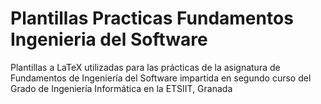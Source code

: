 # Plantillas Practicas Fundamentos Ingenieria del Software
Plantillas a LaTeX utilizadas para las prácticas de la asignatura de Fundamentos de Ingeniería del Software impartida en segundo curso del Grado de Ingeniería Informática en la ETSIIT, Granada
